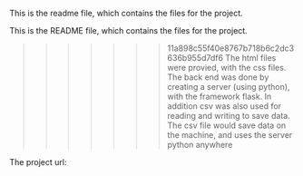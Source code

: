 
This is the readme file, which contains the files for the project.


This is the README file, which contains the files for the project.
>>>>>>> 11a898c55f40e8767b718b6c2dc3636b955d7df6
The html files were provied, with the css files.  The back end was done by creating a 
server (using python), with the framework flask.  In addition csv was also
used for reading and writing to  save data.  The csv file would save data on the machine, 
and uses the server python anywhere 

The project url: 

